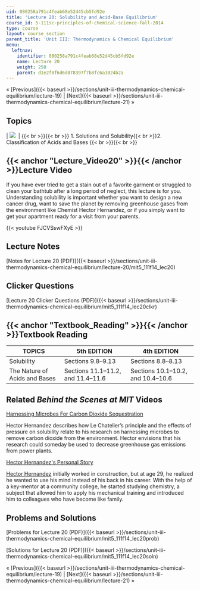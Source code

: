 ```yaml
---
uid: 080258a791c4feab68e52d45cb5fd92e
title: 'Lecture 20: Solubility and Acid-Base Equilibrium'
course_id: 5-111sc-principles-of-chemical-science-fall-2014
type: course
layout: course_section
parent_title: 'Unit III: Thermodynamics & Chemical Equilibrium'
menu:
  leftnav:
    identifier: 080258a791c4feab68e52d45cb5fd92e
    name: Lecture 20
    weight: 250
    parent: d1e2f8f6d6d078397f7b8fc6a1024b2a
---
```


« [Previous]({{< baseurl >}}/sections/unit-iii-thermodynamics-chemical-equilibrium/lecture-19) | [Next]({{< baseurl >}}/sections/unit-iii-thermodynamics-chemical-equilibrium/lecture-21) »

Topics
------

| ![](https://open-learning-course-data-production.s3.amazonaws.com/5-111sc-principles-of-chemical-science-fall-2014/02988e8e708fabc33bedaf3c2e25da75_Lecture_20.jpg)  |  {{< br >}}{{< br >}} 1.  Solutions and Solubility{{< br >}}2.  Classification of Acids and Bases {{< br >}}{{< br >}}  

{{< anchor "Lecture_Video20" >}}{{< /anchor >}}Lecture Video
------------------------------------------------------------

If you have ever tried to get a stain out of a favorite garment or struggled to clean your bathtub after a long period of neglect, this lecture is for you. Understanding solubility is important whether you want to design a new cancer drug, want to save the planet by removing greenhouse gases from the environment like Chemist Hector Hernandez, or if you simply want to get your apartment ready for a visit from your parents.

{{< youtube FJCVSswFXyE >}}

Lecture Notes
-------------

[Notes for Lecture 20 (PDF)]({{< baseurl >}}/sections/unit-iii-thermodynamics-chemical-equilibrium/lecture-20/mit5_111f14_lec20)

Clicker Questions
-----------------

[Lecture 20 Clicker Questions (PDF)]({{< baseurl >}}/sections/unit-iii-thermodynamics-chemical-equilibrium/mit5_111f14_lec20clkr)

{{< anchor "Textbook_Reading" >}}{{< /anchor >}}Textbook Reading
----------------------------------------------------------------

| TOPICS | 5th EDITION | 4th EDITION |
| --- | --- | --- |
| Solubility | Sections 9.8–9.13 | Sections 8.8–8.13 |
| The Nature of Acids and Bases | Sections 11.1–11.2, and 11.4–11.6 | Sections 10.1–10.2, and 10.4–10.6 

Related _Behind the Scenes at MIT_ Videos
-----------------------------------------

[Harnessing Microbes For Carbon Dioxide Sequestration](http://techtv.mit.edu/videos/24158-harnessing-microbes-for-carbon-dioxide-sequestration)

Hector Hernandez describes how Le Chatelier’s principle and the effects of pressure on solubility relate to his research on harnessing microbes to remove carbon dioxide from the environment. Hector envisions that his research could someday be used to decrease greenhouse gas emissions from power plants.

[Hector Hernandez's Personal Story](http://techtv.mit.edu/videos/24157-hector-hernandez-s-personal-story)

[Hector Hernandez](http://mecelab.com/team/dr-hector-h-hernandez/) initially worked in construction, but at age 29, he realized he wanted to use his mind instead of his back in his career. With the help of a key-mentor at a community college, he started studying chemistry, a subject that allowed him to apply his mechanical training and introduced him to colleagues who have become like family.

Problems and Solutions
----------------------

[Problems for Lecture 20 (PDF)]({{< baseurl >}}/sections/unit-iii-thermodynamics-chemical-equilibrium/mit5_111f14_lec20prob)

[Solutions for Lecture 20 (PDF)]({{< baseurl >}}/sections/unit-iii-thermodynamics-chemical-equilibrium/mit5_111f14_lec20soln)

« [Previous]({{< baseurl >}}/sections/unit-iii-thermodynamics-chemical-equilibrium/lecture-19) | [Next]({{< baseurl >}}/sections/unit-iii-thermodynamics-chemical-equilibrium/lecture-21) »
